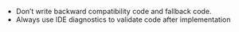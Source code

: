 - Don’t write backward compatibility code and fallback code.
- Always use IDE diagnostics to validate code after implementation